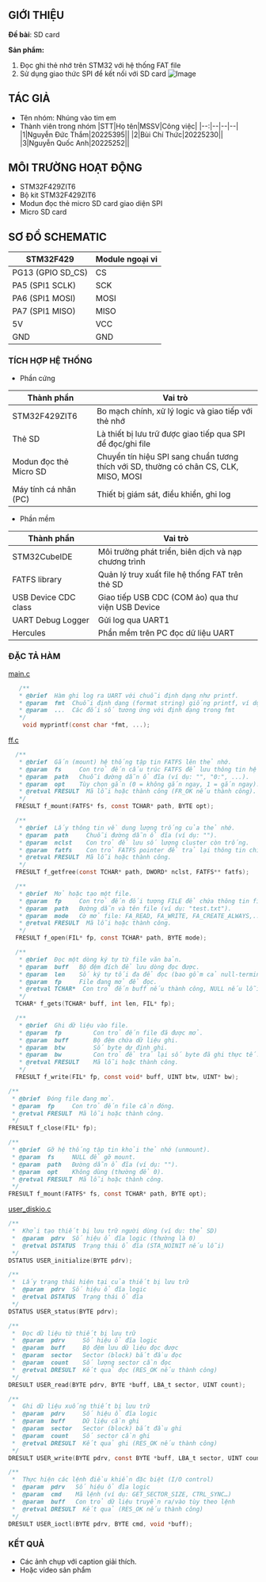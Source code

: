## GIỚI THIỆU

__Đề bài__: SD card 

__Sản phẩm:__
1. Đọc ghi thẻ nhớ trên STM32 với hệ thống FAT file 
2. Sử dụng giao thức SPI để kết nối với SD card 
![Image](https://github.com/user-attachments/assets/092a6ca9-eab3-4ec9-ab42-6e1d82b8e1e6)

## TÁC GIẢ

- Tên nhóm: Nhúng vào tim em
- Thành viên trong nhóm
  |STT|Họ tên|MSSV|Công việc|
  |--:|--|--|--|
  |1|Nguyễn Đức Thắm|20225395||
  |2|Bùi Chí Thức|20225230||
  |3|Nguyễn Quốc Anh|20225252||


## MÔI TRƯỜNG HOẠT ĐỘNG

- STM32F429ZIT6
- Bộ kit STM32F429ZIT6
- Modun đọc thẻ micro SD card giao diện SPI
- Micro SD card 

## SƠ ĐỒ SCHEMATIC
|STM32F429|Module ngoại vi|
|--|--|
|PG13 (GPIO SD_CS)|CS|
|PA5 (SPI1 SCLK)|SCK|
|PA6 (SPI1 MOSI)|MOSI|
|PA7 (SPI1 MISO)|MISO|
|5V|VCC|
|GND|GND|

### TÍCH HỢP HỆ THỐNG
- Phần cứng
  
 |Thành phần|Vai trò|
 |--|--|
 |STM32F429ZIT6|Bo mạch chính, xử lý logic và giao tiếp với thẻ nhớ|
 |Thẻ SD|Là thiết bị lưu trữ được giao tiếp qua SPI để đọc/ghi file|
 |Modun đọc thẻ Micro SD|Chuyển tín hiệu SPI sang chuẩn tương thích với SD, thường có chân CS, CLK, MISO, MOSI|
 |Máy tính cá nhân (PC)|Thiết bị giám sát, điều khiển, ghi log|
 

- Phần mềm

 |Thành phần|Vai trò|
 |--|--|
 |STM32CubeIDE|Môi trường phát triển, biên dịch và nạp chương trình|
 |FATFS library|Quản lý truy xuất file hệ thống FAT trên thẻ SD|
 |USB Device CDC class|Giao tiếp USB CDC (COM ảo) qua thư viện USB Device|
 |UART Debug Logger|Gửi log qua UART1|
 |Hercules|Phần mềm trên PC đọc dữ liệu UART|

### ĐẶC TẢ HÀM

[main.c](https://github.com/DucTham2004/Nhung-Vao-Tim-Em/blob/main/Core/Src/main.c)

  ```C
     /**
     * @brief  Hàm ghi log ra UART với chuỗi định dạng như printf.
     * @param  fmt  Chuỗi định dạng (format string) giống printf, ví dụ: "Giá trị = %d\n"
     * @param  ...  Các đối số tương ứng với định dạng trong fmt
     */
      void myprintf(const char *fmt, ...);
  ```

[ff.c](https://github.com/DucTham2004/Nhung-Vao-Tim-Em/blob/main/Middlewares/Third_Party/FatFs/src/ff.c)

  ```C
    /**
     * @brief  Gắn (mount) hệ thống tập tin FATFS lên thẻ nhớ.
     * @param  fs     Con trỏ đến cấu trúc FATFS để lưu thông tin hệ thống tập tin.
     * @param  path   Chuỗi đường dẫn ổ đĩa (ví dụ: "", "0:", ...).
     * @param  opt    Tùy chọn gắn (0 = không gắn ngay, 1 = gắn ngay).
     * @retval FRESULT  Mã lỗi hoặc thành công (FR_OK nếu thành công).
     */
    FRESULT f_mount(FATFS* fs, const TCHAR* path, BYTE opt);
  ```  
  ```C
    /**
     * @brief  Lấy thông tin về dung lượng trống của thẻ nhớ.
     * @param  path     Chuỗi đường dẫn ổ đĩa (ví dụ: "").
     * @param  nclst    Con trỏ để lưu số lượng cluster còn trống.
     * @param  fatfs    Con trỏ FATFS pointer để trả lại thông tin chi tiết hệ thống file.
     * @retval FRESULT  Mã lỗi hoặc thành công.
     */
    FRESULT f_getfree(const TCHAR* path, DWORD* nclst, FATFS** fatfs);
  ```
  ```C
    /**
     * @brief  Mở hoặc tạo một file.
     * @param  fp     Con trỏ đến đối tượng FILE để chứa thông tin file.
     * @param  path   Đường dẫn và tên file (ví dụ: "test.txt").
     * @param  mode   Cờ mở file: FA_READ, FA_WRITE, FA_CREATE_ALWAYS,...
     * @retval FRESULT  Mã lỗi hoặc thành công.
     */
    FRESULT f_open(FIL* fp, const TCHAR* path, BYTE mode);
  ```
  ```C
    /**
     * @brief  Đọc một dòng ký tự từ file văn bản.
     * @param  buff   Bộ đệm đích để lưu dòng đọc được.
     * @param  len    Số ký tự tối đa để đọc (bao gồm cả null-terminator).
     * @param  fp     File đang mở để đọc.
     * @retval TCHAR*  Con trỏ đến buff nếu thành công, NULL nếu lỗi.
     */
    TCHAR* f_gets(TCHAR* buff, int len, FIL* fp);
  ```
  ```C
    /**
     * @brief  Ghi dữ liệu vào file.
     * @param  fp         Con trỏ đến file đã được mở.
     * @param  buff       Bộ đệm chứa dữ liệu ghi.
     * @param  btw        Số byte dự định ghi.
     * @param  bw         Con trỏ để trả lại số byte đã ghi thực tế.
     * @retval FRESULT    Mã lỗi hoặc thành công.
     */
    FRESULT f_write(FIL* fp, const void* buff, UINT btw, UINT* bw);
  ```
  ```C
  /**
   * @brief  Đóng file đang mở.
   * @param  fp     Con trỏ đến file cần đóng.
   * @retval FRESULT  Mã lỗi hoặc thành công.
   */
  FRESULT f_close(FIL* fp);
  ```
  ```C
  /**
   * @brief  Gỡ hệ thống tập tin khỏi thẻ nhớ (unmount).
   * @param  fs     NULL để gỡ mount.
   * @param  path   Đường dẫn ổ đĩa (ví dụ: "").
   * @param  opt    Không dùng (thường để 0).
   * @retval FRESULT  Mã lỗi hoặc thành công.
   */
  FRESULT f_mount(FATFS* fs, const TCHAR* path, BYTE opt);
  ```

[user_diskio.c](https://github.com/DucTham2004/Nhung-Vao-Tim-Em/blob/main/FATFS/Target/user_diskio.c)

  ```C
  /**
   *  Khởi tạo thiết bị lưu trữ người dùng (ví dụ: thẻ SD)
   *  @param  pdrv  Số hiệu ổ đĩa logic (thường là 0)
   *  @retval DSTATUS  Trạng thái ổ đĩa (STA_NOINIT nếu lỗi)
   */
  DSTATUS USER_initialize(BYTE pdrv);
  ```
  ```C
  /**
   *  Lấy trạng thái hiện tại của thiết bị lưu trữ
   *  @param  pdrv  Số hiệu ổ đĩa logic
   *  @retval DSTATUS  Trạng thái ổ đĩa
   */
  DSTATUS USER_status(BYTE pdrv);
  ```
  ```C
  /**
   *  Đọc dữ liệu từ thiết bị lưu trữ
   *  @param  pdrv     Số hiệu ổ đĩa logic
   *  @param  buff     Bộ đệm lưu dữ liệu đọc được
   *  @param  sector   Sector (block) bắt đầu đọc
   *  @param  count    Số lượng sector cần đọc
   *  @retval DRESULT  Kết quả đọc (RES_OK nếu thành công)
   */
  DRESULT USER_read(BYTE pdrv, BYTE *buff, LBA_t sector, UINT count);
  ```
  ```C
  /**
   *  Ghi dữ liệu xuống thiết bị lưu trữ
   *  @param  pdrv     Số hiệu ổ đĩa logic
   *  @param  buff     Dữ liệu cần ghi
   *  @param  sector   Sector (block) bắt đầu ghi
   *  @param  count    Số sector cần ghi
   *  @retval DRESULT  Kết quả ghi (RES_OK nếu thành công)
   */
  DRESULT USER_write(BYTE pdrv, const BYTE *buff, LBA_t sector, UINT count);
  ```
  ```C
  /**
   *  Thực hiện các lệnh điều khiển đặc biệt (I/O control)
   *  @param  pdrv   Số hiệu ổ đĩa logic
   *  @param  cmd    Mã lệnh (ví dụ: GET_SECTOR_SIZE, CTRL_SYNC…)
   *  @param  buff   Con trỏ dữ liệu truyền ra/vào tùy theo lệnh
   *  @retval DRESULT  Kết quả (RES_OK nếu thành công)
   */
  DRESULT USER_ioctl(BYTE pdrv, BYTE cmd, void *buff);
  ```
### KẾT QUẢ

- Các ảnh chụp với caption giải thích.
- Hoặc video sản phẩm
